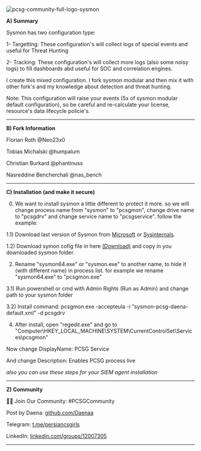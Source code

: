 ![pcsg-community-full-logo-sysmon](https://user-images.githubusercontent.com/58658008/229286833-0e6b0600-afdc-4ff2-8ee0-021f49e80835.gif)


**A) Summary**

Sysmon has two configuration type:

1- Targetting: These configuration's will collect logs of special events and useful for Threat Hunting

2- Tracking: These configuration's will collect more logs (also some noisy logs) to fill dashboards abd useful for SOC and correlation engines.


I create this mixed configuration. I fork sysmon modular and then mix it with other fork's and my knowledge about detection and threat hunting.


Note: This configuration will raise your events (5x of sysmon modular default configuration), so be careful and re-calculate your license, resource's data lifecycle policie's.

-----
**B) Fork Information**

Florian Roth @Neo23x0

Tobias Michalski @humpalum

Christian Burkard @phantinuss

Nasreddine Bencherchali @nas_bench

-----
**C) Installation (and make it secure)**

0) We want to install sysmon a little different to protect it more. so we will change process name from "sysmon" to "pcsgmon", change drive name to "pcsgdrv" and change service name to "pcsgservice". follow the example:

1.1) Download last version of Sysmon from [Microsoft](https://learn.microsoft.com/en-us/sysinternals/downloads/sysmon) or [Sysinternals](https://download.sysinternals.com/files/Sysmon.zip).

1.2) Download symon cofig file in here [(Download)](https://github.com/pcsg-community/sysmon-config/blob/main/sysmon-pcsg-daena-default.xml) and copy in you downloaded sysmon folder.

2) Rename "sysmon64.exe" or "sysmon.exe" to another name, to hide it (with different name) in process list. for example we rename "sysmon64.exe" to "pcsgmon.exe"

3.1) Run powershell or cmd with Admin Rights (Run as Admin) and change path to your sysmon folder

3.2) Install command: pcsgmon.exe -accepteula -i "sysmon-pcsg-daena-default.xml" -d pcsgdrv

4) After install, open "regedit.exe" and go to "Computer\HKEY_LOCAL_MACHINE\SYSTEM\CurrentControlSet\Services\pcsgmon"

Now change DisplayName: PCSG Service

And change Description: Enables PCSG process live

*also you can use these steps for your SIEM agent installation*

-----
**Z) Community**

👩‍💻 Join Our Community: #PCSGCommunity

Post by Daena: [github.com/Daenaa](https://github.com/Daenaa)

Telegram: [t.me/persiancsgirls](https://t.me/persiancsgirls)

LinkedIn: [linkedin.com/groups/12007305](https://linkedin.com/groups/12007305)

-----
